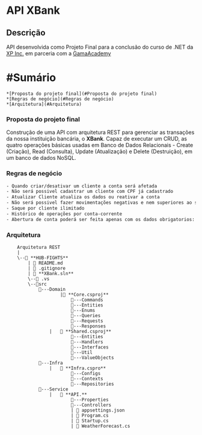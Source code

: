 # API XBank 

## Descrição
API desenvolvida como Projeto Final para a conclusão do curso de .NET da [XP Inc.](https://www.xpi.com.br/) em parceria com a [GamaAcademy](https://www.gama.academy/)

#Sumário
==================
<!--ts-->
	*[Proposta do projeto final](#Proposta do projeto final)
	*[Regras de negócio](#Regras de negócio)
	*[Arquitetura](#Arquitetura)
<!--te-->

### Proposta do projeto final 
Construção de uma API com arquitetura REST para gerenciar as transações da nossa instituição bancária, o **XBank**. Capaz de executar um CRUD, as quatro operações básicas usadas em Banco de Dados Relacionais - Create (Criação), Read (Consulta), Update (Atualização) e Delete (Destruição), em um banco de dados NoSQL.

### Regras de negócio
```sh
- Quando criar/desativar um cliente a conta será afetada
- Não será possivel cadastrar um cliente com CPF já cadastrado
- Atualizar Cliente atualiza os dados ou reativar a conta
- Não será possivel fazer movimentações negativas e nem superiores ao saldo da conta
- Saque por cliente ilimitado
- Histórico de operações por conta-corrente
- Abertura de conta poderá ser feita apenas com os dados obrigatorios: Nome completo, Cpf, Rg, endereço, telefone, email.
```

### Arquitetura
        Arquitetura REST
        |
        \--📂 **HUB-FIGHTS**
            | 📄 README.md
            | 📄 .gitignore
            | 📄 **XBank.sln**  
            \--📂 .vs
            \--📂src  
                📂---Domain
                        |📄 **Core.csproj**
                            📂---Commands
                            📂---Entities
                            📂---Enums
                            📂---Queries
                            📂---Requests
                            📂---Responses
                    |   📄 **Shared.csproj**
                            📂---Entities
                            📂---Handlers
                            📂---Interfaces
                            📂---Util
                            📂---ValueObjects  
                📂---Infra
                    |   📄 **Infra.cspro**
                            📂---Configs
                            📂---Contexts
                            📂---Repositories
                📂---Service
                    |   📄 **API.**
                            📂---Properties
                            📂---Controllers
                            | 📄 appsettings.json
                            | 📄 Program.cs
                            | 📄 Startup.cs
                            | 📄 WeatherForecast.cs